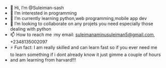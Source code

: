 - 👋 Hi, I’m @Suleiman-sash
- 👀 I’m interested in programming
- 🌱 I’m currently learning python,web programming,mobile app dev
- 💞️ I’m looking to collaborate on any projets you need especially those dealing with python
- 📫 How to reach me :my email: suleimanaminusuleiman5@gmail.com, +2348135002097
- ⚡ Fun fact: I am really skilled and can learn fast so if you ever need me to learn something if i dont already know it just gimme a couple of hours
- and am learning from harvard!!!

<!---
Suleiman-sash/Suleiman-sash is a ✨ special ✨ repository because its `README.md` (this file) appears on your GitHub profile.
You can click the Preview link to take a look at your changes.
--->
